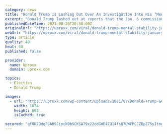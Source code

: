 ```yaml
---
category: news
title: "Donald Trump Is Lashing Out Over An Investigation Into His ‘Mental Stability’ By The Jan. 6 Committee"
excerpt: "Donald Trump lashed out at reports that the Jan. 6 commission has requested documents pertaining to his ’mental stability.’"
publishedDateTime: 2021-08-26T20:58:00Z
originalUrl: "https://uproxx.com/viral/donald-trump-mental-stability-january-6-committee/"
webUrl: "https://uproxx.com/viral/donald-trump-mental-stability-january-6-committee/"
type: article
quality: 40
heat: 40
published: false

provider:
  name: Uproxx
  domain: uproxx.com

topics:
  - Election
  - Donald Trump

images:
  - url: "https://uproxx.com/wp-content/uploads/2021/07/Donald-Trump-GettyImages-1233931910.jpg?w=1024"
    width: 1024
    height: 683
    isCached: true

secured: "qfOK2QdqFSAB9JiycN9bSCKSA79x22cdGWE47Q14fsQ7UWFPCJZDpZ75yItngrFQb2P9sVeAaslOLQqUJaid2ms6ZFAh4dTlLkn3YyfhJQNrTFeLAcSoxwLU4cte4vVBSB3PfC2TAeJz6gpGJ+EyLicm/29//dH8FHNBgRnQDJZPjiCKZJmCkmbB9D0uH04ptDwR2HFN0lVkETG6EyWH+p1RXNCZEmNupC+yMPczsoy5lxYURnrYjXZ//0XWDiDZ2/NDtHO2mJ4dnZAmrLjBodvVcSimsN0nO69EtYmkX0+rijhhmjS67m3hFEUF1etN2QwGZIbpcY8VbDjkW9fucZXlnZBciaFSEccLbO0XIUA=;6zf5JpL2liiEOmfMMdFjfg=="
---
```


